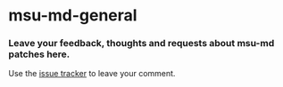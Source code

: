 # msu-md-general
### Leave your feedback, thoughts and requests about msu-md patches here.

Use the [issue tracker](https://github.com/ArcadeTV/msu-md-general/issues) to leave your comment.
